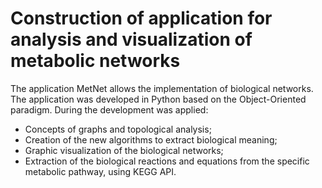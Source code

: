 # Construction of application for analysis and visualization of metabolic networks 

The application MetNet allows the implementation of biological networks. The application was developed in Python based on the Object-Oriented paradigm. During the development was applied:

  - Concepts of graphs and topological analysis;
  - Creation of the new algorithms to extract biological meaning;
  - Graphic visualization of the biological networks;
  - Extraction of the biological reactions and equations from the specific metabolic pathway, using KEGG API.

